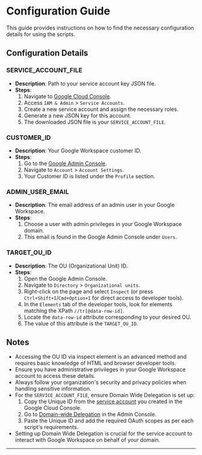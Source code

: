 # Configuration Guide

This guide provides instructions on how to find the necessary configuration details for using the scripts. 

## Configuration Details

### SERVICE_ACCOUNT_FILE
- **Description**: Path to your service account key JSON file.
- **Steps**:
  1. Navigate to [Google Cloud Console](https://console.cloud.google.com/).
  2. Access `IAM & Admin` > `Service Accounts`.
  3. Create a new service account and assign the necessary roles.
  4. Generate a new JSON key for this account.
  5. The downloaded JSON file is your `SERVICE_ACCOUNT_FILE`.

### CUSTOMER_ID
- **Description**: Your Google Workspace customer ID.
- **Steps**:
  1. Go to the [Google Admin Console](https://admin.google.com/).
  2. Navigate to `Account` > `Account Settings`.
  3. Your Customer ID is listed under the `Profile` section.

### ADMIN_USER_EMAIL
- **Description**: The email address of an admin user in your Google Workspace.
- **Steps**:
  1. Choose a user with admin privileges in your Google Workspace domain.
  2. This email is found in the Google Admin Console under `Users`.


### TARGET_OU_ID
- **Description**: The OU (Organizational Unit) ID. 
- **Steps**:
  1. Open the Google Admin Console.
  2. Navigate to `Directory` > `Organizational units`.
  3. Right-click on the page and select `Inspect` (or press `Ctrl+Shift+I`/`Cmd+Option+I` for direct access to developer tools).
  4. In the `Elements` tab of the developer tools, look for elements matching the XPath `//tr[@data-row-id]`.
  5. Locate the `data-row-id` attribute corresponding to your desired OU.
  6. The value of this attribute is the `TARGET_OU_ID`.

## Notes
- Accessing the OU ID via inspect element is an advanced method and requires basic knowledge of HTML and browser developer tools.
- Ensure you have administrative privileges in your Google Workspace account to access these details.
- Always follow your organization's security and privacy policies when handling sensitive information.
- For the `SERVICE_ACCOUNT_FILE`, ensure Domain Wide Delegation is set up:
  1. Copy the Unique ID from the [service account](https://console.cloud.google.com/iam-admin/serviceaccounts/) you created in the Google Cloud Console.
  2. Go to [Domain-wide Delegation](https://admin.google.com/ac/owl/domainwidedelegation) in the Admin Console.
  3. Paste the Unique ID and add the required OAuth scopes as per each script's requirements.
- Setting up Domain Wide Delegation is crucial for the service account to interact with Google Workspace on behalf of your domain.

---